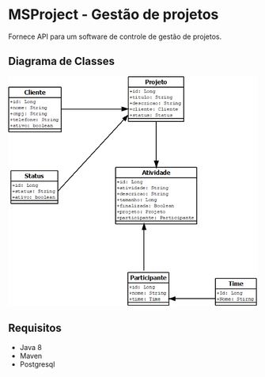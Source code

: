 # MSProject - Gestão de projetos

Fornece API para um software de controle de gestão de projetos.

## Diagrama de Classes
![Gestão de Projetos](src/util/Diagrama.png)

## Requisitos

- Java 8
- Maven
- Postgresql
